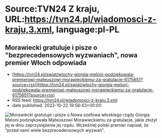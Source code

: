 # Source:TVN24 Z kraju, URL:https://tvn24.pl/wiadomosci-z-kraju,3.xml, language:pl-PL

## Morawiecki gratuluje i pisze o "bezprecedensowych wyzwaniach", nowa premier Włoch odpowiada
 - [https://tvn24.pl/swiat/wlochy-giorgia-meloni-podziekowala-premierowi-mateuszowi-morawieckiemu-za-gratulacje-6175651?source=rss](https://tvn24.pl/swiat/wlochy-giorgia-meloni-podziekowala-premierowi-mateuszowi-morawieckiemu-za-gratulacje-6175651?source=rss)
 - RSS feed: https://tvn24.pl/wiadomosci-z-kraju,3.xml
 - date published: 2022-10-22 19:56:43+00:00

<img alt="Morawiecki gratuluje i pisze o " src="https://tvn24.pl/najnowsze/cdn-zdjecie-dvo90k-giorgia-meloni-6175654/alternates/LANDSCAPE_1280" />
    Nowa szefowa włoskiego rządy Giorgia Meloni podziękowała Mateuszowi Morawieckiemu za gratulacje, jakie złożył jej w dniu zaprzysiężenia jej rządu. Wcześniej polski premier napisał, że "przed nami wiele bezprecedensowych wyzwań".

